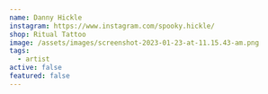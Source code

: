 ```yaml
---
name: Danny Hickle
instagram: https://www.instagram.com/spooky.hickle/
shop: Ritual Tattoo
image: /assets/images/screenshot-2023-01-23-at-11.15.43-am.png
tags:
  - artist
active: false
featured: false
---
```

